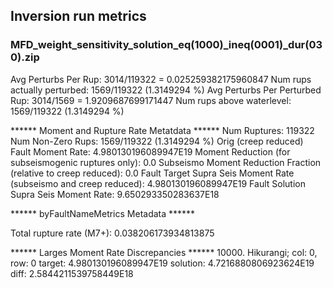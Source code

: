 ## Inversion run metrics

### MFD_weight_sensitivity_solution_eq(1000)_ineq(0001)_dur(030).zip


Avg Perturbs Per Rup: 3014/119322 = 0.025259382175960847
Num rups actually perturbed: 1569/119322 (1.3149294 %)
Avg Perturbs Per Perturbed Rup: 3014/1569 = 1.9209687699171447
Num rups above waterlevel: 1569/119322 (1.3149294 %)


****** Moment and Rupture Rate Metatdata ******
Num Ruptures: 119322
Num Non-Zero Rups: 1569/119322 (1.3149294 %)
Orig (creep reduced) Fault Moment Rate: 4.980130196089947E19
Moment Reduction (for subseismogenic ruptures only): 0.0
Subseismo Moment Reduction Fraction (relative to creep reduced): 0.0
Fault Target Supra Seis Moment Rate (subseismo and creep reduced): 4.980130196089947E19
Fault Solution Supra Seis Moment Rate: 9.650293350283637E18


****** byFaultNameMetrics Metadata ******

Total rupture rate (M7+): 0.038206173934813875


****** Larges Moment Rate Discrepancies ******
10000. Hikurangi; col: 0, row: 0	target: 4.980130196089947E19	solution: 4.7216880806923624E19	diff: 2.5844211539758449E18
